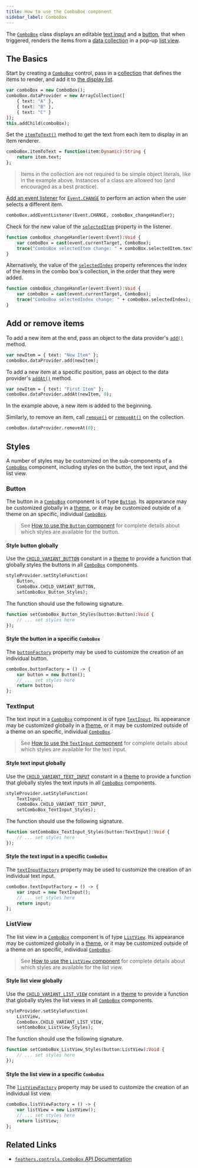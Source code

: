 ```yaml
---
title: How to use the ComboBox component
sidebar_label: ComboBox
---
```


The [`ComboBox`](https://api.feathersui.com/current/feathers/controls/ComboBox.html) class displays an editable [text input](./text-input.md) and a [button](./button.md), that when triggered, renders the items from a [data collection](./data-collections.md) in a pop-up [list view](./list-view.md).

## The Basics

Start by creating a [`ComboBox`](https://api.feathersui.com/current/feathers/controls/ComboBox.html) control, pass in a [collection](./data-collections.md) that defines the items to render, and add it to [the display list](https://books.openfl.org/openfl-developers-guide/display-programming/basics-of-display-programming.html).

```hx
var comboBox = new ComboBox();
comboBox.dataProvider = new ArrayCollection([
    { text: "A" },
    { text: "B" },
    { text: "C" }
]);
this.addChild(comboBox);
```

Set the [`itemToText()`](https://api.feathersui.com/current/feathers/controls/ComboBox.html#itemToText) method to get the text from each item to display in an item renderer.

```hx
comboBox.itemToText = function(item:Dynamic):String {
    return item.text;
};
```

> Items in the collection are not required to be simple object literals, like in the example above. Instances of a class are allowed too (and encouraged as a best practice).

[Add an event listener](https://books.openfl.org/openfl-developers-guide/handling-events/basics-of-handling-events.html) for [`Event.CHANGE`](https://api.openfl.org/openfl/events/Event.html#CHANGE) to perform an action when the user selects a different item.

```hx
comboBox.addEventListener(Event.CHANGE, comboBox_changeHandler);
```

Check for the new value of the [`selectedItem`](https://api.feathersui.com/current/feathers/controls/ComboBox.html#selectedItem) property in the listener.

```hx
function comboBox_changeHandler(event:Event):Void {
    var comboBox = cast(event.currentTarget, ComboBox);
    trace("ComboBox selectedItem change: " + comboBox.selectedItem.text);
}
```

Alternatively, the value of the [`selectedIndex`](https://api.feathersui.com/current/feathers/controls/ComboBox.html#selectedIndex) property references the index of the items in the combo box's collection, in the order that they were added.

```hx
function comboBox_changeHandler(event:Event):Void {
    var comboBox = cast(event.currentTarget, ComboBox);
    trace("ComboBox selectedIndex change: " + comboBox.selectedIndex);
}
```

## Add or remove items

To add a new item at the end, pass an object to the data provider's [`add()`](https://api.feathersui.com/current/feathers/data/IFlatCollection.html#add) method.

```hx
var newItem = { text: "New Item" };
comboBox.dataProvider.add(newItem);
```

To add a new item at a specific position, pass an object to the data provider's [`addAt()`](https://api.feathersui.com/current/feathers/data/IFlatCollection.html#addAt) method.

```hx
var newItem = { text: "First Item" };
comboBox.dataProvider.addAt(newItem, 0);
```

In the example above, a new item is added to the beginning.

Similarly, to remove an item, call [`remove()`](https://api.feathersui.com/current/feathers/data/IFlatCollection.html#remove) or [`removeAt()`](https://api.feathersui.com/current/feathers/data/IFlatCollection.html#removeAt) on the collection.

```hx
comboBox.dataProvider.removeAt(0);
```

## Styles

A number of styles may be customized on the sub-components of a [`ComboBox`](https://api.feathersui.com/current/feathers/controls/ComboBox.html) component, including styles on the button, the text input, and the list view.

### Button

The button in a [`ComboBox`](https://api.feathersui.com/current/feathers/controls/ComboBox.html) component is of type [`Button`](./button.md). Its appearance may be customized globally in a [theme](./themes.md), or it may be customized outside of a theme on an specific, individual [`ComboBox`](https://api.feathersui.com/current/feathers/controls/ComboBox.html).

> See [How to use the `Button` component](./button.md#styles) for complete details about which styles are available for the button.

#### Style button globally

Use the [`CHILD_VARIANT_BUTTON`](https://api.feathersui.com/current/feathers/controls/ComboBox.html#CHILD_VARIANT_BUTTON) constant in a [theme](./themes.md) to provide a function that globally styles the buttons in all [`ComboBox`](https://api.feathersui.com/current/feathers/controls/ComboBox.html) components.

```hx
styleProvider.setStyleFunction(
    Button,
    ComboBox.CHILD_VARIANT_BUTTON,
    setComboBox_Button_Styles);
```

The function should use the following signature.

```hx
function setComboBox_Button_Styles(button:Button):Void {
    // ... set styles here
});
```

#### Style the button in a specific `ComboBox`

The [`buttonFactory`](https://api.feathersui.com/current/feathers/controls/ComboBox.html#buttonFactory) property may be used to customize the creation of an individual button.

```hx
comboBox.buttonFactory = () -> {
    var button = new Button();
    // ... set styles here
    return button;
};
```

### TextInput

The text input in a [`ComboBox`](https://api.feathersui.com/current/feathers/controls/ComboBox.html) component is of type [`TextInput`](./text-input.md). Its appearance may be customized globally in a [theme](./themes.md), or it may be customized outside of a theme on an specific, individual [`ComboBox`](https://api.feathersui.com/current/feathers/controls/ComboBox.html).

> See [How to use the `TextInput` component](./text-input.md#styles) for complete details about which styles are available for the text input.

#### Style text input globally

Use the [`CHILD_VARIANT_TEXT_INPUT`](https://api.feathersui.com/current/feathers/controls/ComboBox.html#CHILD_VARIANT_TEXT_INPUT) constant in a [theme](./themes.md) to provide a function that globally styles the text inputs in all [`ComboBox`](https://api.feathersui.com/current/feathers/controls/ComboBox.html) components.

```hx
styleProvider.setStyleFunction(
    TextInput,
    ComboBox.CHILD_VARIANT_TEXT_INPUT,
    setComboBox_TextInput_Styles);
```

The function should use the following signature.

```hx
function setComboBox_TextInput_Styles(button:TextInput):Void {
    // ... set styles here
});
```

#### Style the text input in a specific `ComboBox`

The [`textInputFactory`](https://api.feathersui.com/current/feathers/controls/ComboBox.html#textInputFactory) property may be used to customize the creation of an individual text input.

```hx
comboBox.textInputFactory = () -> {
    var input = new TextInput();
    // ... set styles here
    return input;
};
```

### ListView

The list view in a [`ComboBox`](https://api.feathersui.com/current/feathers/controls/ComboBox.html) component is of type [`ListView`](./list-view.md). Its appearance may be customized globally in a [theme](./themes.md), or it may be customized outside of a theme on an specific, individual [`ComboBox`](https://api.feathersui.com/current/feathers/controls/ComboBox.html).

> See [How to use the `ListView` component](./list-view.md#styles) for complete details about which styles are available for the list view.

#### Style list view globally

Use the [`CHILD_VARIANT_LIST_VIEW`](https://api.feathersui.com/current/feathers/controls/ComboBox.html#CHILD_VARIANT_LIST_VIEW) constant in a [theme](./themes.md) to provide a function that globally styles the list views in all [`ComboBox`](https://api.feathersui.com/current/feathers/controls/ComboBox.html) components.

```hx
styleProvider.setStyleFunction(
    ListView,
    ComboBox.CHILD_VARIANT_LIST_VIEW,
    setComboBox_ListView_Styles);
```

The function should use the following signature.

```hx
function setComboBox_ListView_Styles(button:ListView):Void {
    // ... set styles here
});
```

#### Style the list view in a specific `ComboBox`

The [`listViewFactory`](https://api.feathersui.com/current/feathers/controls/ComboBox.html#listViewFactory) property may be used to customize the creation of an individual list view.

```hx
comboBox.listViewFactory = () -> {
    var listView = new ListView();
    // ... set styles here
    return listView;
};
```

## Related Links

- [`feathers.controls.ComboBox` API Documentation](https://api.feathersui.com/current/feathers/controls/ComboBox.html)
